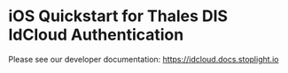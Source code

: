 # iOS Quickstart for Thales DIS IdCloud Authentication

Please see our developer documentation: https://idcloud.docs.stoplight.io
